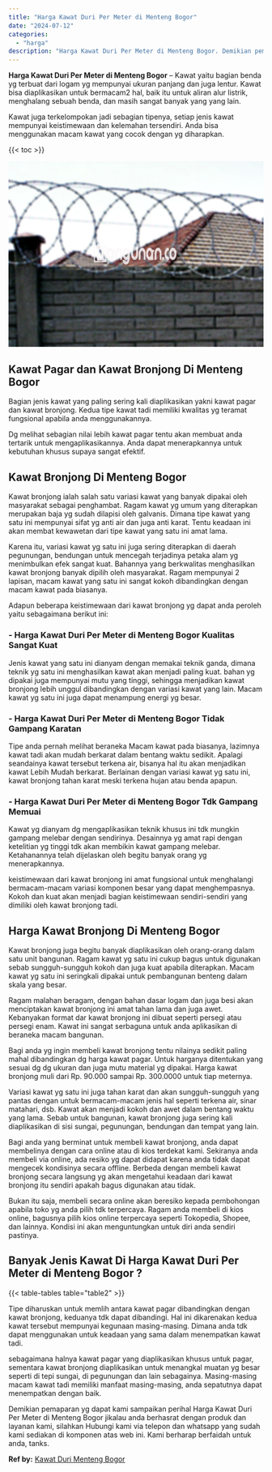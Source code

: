 ```yaml
---
title: "Harga Kawat Duri Per Meter di Menteng Bogor"
date: "2024-07-12"
categories: 
  - "harga"
description: "Harga Kawat Duri Per Meter di Menteng Bogor. Demikian pemaparan yg dapat kami sampaikan perihal Harga Kawat Duri Per Meter di Menteng Bogor jikalau anda berh..."
---
```


**Harga Kawat Duri Per Meter di Menteng Bogor** – Kawat yaitu bagian benda yg terbuat dari logam yg mempunyai ukuran panjang dan juga lentur. Kawat bisa diaplikasikan untuk bermacam2 hal, baik itu untuk aliran alur listrik, menghalang sebuah benda, dan masih sangat banyak yang yang lain.

Kawat juga terkelompokan jadi sebagian tipenya, setiap jenis kawat mempunyai keistimewaan dan kelemahan tersendiri. Anda bisa menggunakan macam kawat yang cocok dengan yg diharapkan.

{{< toc >}}

![Harga Kawat Duri Per Meter di Menteng Bogor](/images/jual-kawat-murah14.png)

## Kawat Pagar dan Kawat Bronjong Di Menteng Bogor

Bagian jenis kawat yang paling sering kali diaplikasikan yakni kawat pagar dan kawat bronjong. Kedua tipe kawat tadi memiliki kwalitas yg teramat fungsional apabila anda menggunakannya.

Dg melihat sebagian nilai lebih kawat pagar tentu akan membuat anda tertarik untuk mengaplikasikannya. Anda dapat menerapkannya untuk kebutuhan khusus supaya sangat efektif.

## Kawat Bronjong Di Menteng Bogor

Kawat bronjong ialah salah satu variasi kawat yang banyak dipakai oleh masyarakat sebagai penghambat. Ragam kawat yg umum yang diterapkan merupakan baja yg sudah dilapisi oleh galvanis. Dimana tipe kawat yang satu ini mempunyai sifat yg anti air dan juga anti karat. Tentu keadaan ini akan membat kewawetan dari tipe kawat yang satu ini amat lama.

Karena itu, variasi kawat yg satu ini juga sering diterapkan di daerah pegunungan, bendungan untuk mencegah terjadinya petaka alam yg menimbulkan efek sangat kuat. Bahannya yang berkwalitas menghasilkan kawat bronjong banyak dipilih oleh masyarakat. Ragam mempunyai 2 lapisan, macam kawat yang satu ini sangat kokoh dibandingkan dengan macam kawat pada biasanya.

Adapun beberapa keistimewaan dari kawat bronjong yg dapat anda peroleh yaitu sebagaimana berikut ini:

### \- Harga Kawat Duri Per Meter di Menteng Bogor Kualitas Sangat Kuat

Jenis kawat yang satu ini dianyam dengan memakai teknik ganda, dimana teknik yg satu ini menghasilkan kawat akan menjadi paling kuat. bahan yg dipakai juga mempunyai mutu yang tinggi, sehingga menjadikan kawat bronjong lebih unggul dibandingkan dengan variasi kawat yang lain. Macam kawat yg satu ini juga dapat menampung energi yg besar.

### \- Harga Kawat Duri Per Meter di Menteng Bogor Tidak Gampang Karatan

Tipe anda pernah melihat beraneka Macam kawat pada biasanya, lazimnya kawat tadi akan mudah berkarat dalam bentang waktu sedikit. Apalagi seandainya kawat tersebut terkena air, bisanya hal itu akan menjadikan kawat Lebih Mudah berkarat. Berlainan dengan variasi kawat yg satu ini, kawat bronjong tahan karat meski terkena hujan atau benda apapun.

### \- Harga Kawat Duri Per Meter di Menteng Bogor Tdk Gampang Memuai

Kawat yg dianyam dg mengaplikasikan teknik khusus ini tdk mungkin gampang melebar dengan sendirinya. Desainnya yg amat rapi dengan ketelitian yg tinggi tdk akan membikin kawat gampang melebar. Ketahanannya telah dijelaskan oleh begitu banyak orang yg menerapkannya.

keistimewaan dari kawat bronjong ini amat fungsional untuk menghalangi bermacam-macam variasi komponen besar yang dapat menghempasnya. Kokoh dan kuat akan menjadi bagian keistimewaan sendiri-sendiri yang dimiliki oleh kawat bronjong tadi.

## Harga Kawat Bronjong Di Menteng Bogor

Kawat bronjong juga begitu banyak diaplikasikan oleh orang-orang dalam satu unit bangunan. Ragam kawat yg satu ini cukup bagus untuk digunakan sebab sungguh-sungguh kokoh dan juga kuat apabila diterapkan. Macam kawat yg satu ini seringkali dipakai untuk pembangunan benteng dalam skala yang besar.

Ragam malahan beragam, dengan bahan dasar logam dan juga besi akan menciptakan kawat bronjong ini amat tahan lama dan juga awet. Kebanyakan format dar kawat bronjong ini dibuat seperti persegi atau persegi enam. Kawat ini sangat serbaguna untuk anda aplikasikan di beraneka macam bangunan.

Bagi anda yg ingin membeli kawat bronjong tentu nilainya sedikit paling mahal dibandingkan dg harga kawat pagar. Untuk harganya ditentukan yang sesuai dg dg ukuran dan juga mutu material yg dipakai. Harga kawat bronjong muli dari Rp. 90.000 sampai Rp. 300.0000 untuk tiap meternya.

Variasi kawat yg satu ini juga tahan karat dan akan sungguh-sungguh yang pantas dengan untuk bermacam-macam jenis hal seperti terkena air, sinar matahari, dsb. Kawat akan menjadi kokoh dan awet dalam bentang waktu yang lama. Sebab untuk bangunan, kawat bronjong juga sering kali diaplikasikan di sisi sungai, pegunungan, bendungan dan tempat yang lain.

Bagi anda yang berminat untuk membeli kawat bronjong, anda dapat membelinya dengan cara online atau di kios terdekat kami. Sekiranya anda membeli via online, ada resiko yg dapat didapat karena anda tidak dapat mengecek kondisinya secara offline. Berbeda dengan membeli kawat bronjong secara langsung yg akan mengetahui keadaan dari kawat bronjong itu sendiri apakah bagus digunakan atau tidak.

Bukan itu saja, membeli secara online akan beresiko kepada pembohongan apabila toko yg anda pilih tdk terpercaya. Ragam anda membeli di kios online, bagusnya pilih kios online terpercaya seperti Tokopedia, Shopee, dan lainnya. Kondisi ini akan menguntungkan untuk diri anda sendiri pastinya.

## Banyak Jenis Kawat Di Harga Kawat Duri Per Meter di Menteng Bogor ?

{{< table-tables table="table2" >}}

Tipe diharuskan untuk memlih antara kawat pagar dibandingkan dengan kawat bronjong, keduanya tdk dapat dibandingi. Hal ini dikarenakan kedua kawat tersebut mempunyai kegunaan masing-masing. Dimana anda tdk dapat menggunakan untuk keadaan yang sama dalam menempatkan kawat tadi.

sebagaimana halnya kawat pagar yang diaplikasikan khusus untuk pagar, sementara kawat bronjong diaplikasikan untuk menangkal muatan yg besar seperti di tepi sungai, di pegunungan dan lain sebagainya. Masing-masing macam kawat tadi memiliki manfaat masing-masing, anda sepatutnya dapat menempatkan dengan baik.

Demikian pemaparan yg dapat kami sampaikan perihal Harga Kawat Duri Per Meter di Menteng Bogor jikalau anda berhasrat dengan produk dan layanan kami, silahkan Hubungi kami via telepon dan whatsapp yang sudah kami sediakan di komponen atas web ini. Kami berharap berfaidah untuk anda, tanks.

**Ref by:** [Kawat Duri Menteng Bogor](https://id.wikipedia.org/wiki/Kawat)
